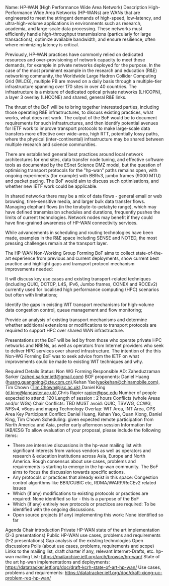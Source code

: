 Name: HP-WAN (High Performance Wide Area Network)
Description
High-Performance Wide Area Networks (HP-WANs) are WANs that are engineered to meet the stringent demands of high-speed, low-latency, and ultra-high-volume applications in environments such as research, academia, and large-scale data processing. These networks must efficiently handle high-throughput transmissions (particularly for large transactions), optimize available bandwidth, and ensure resilience, often where minimizing latency is critical.

Previously, HP-WAN practices have commonly relied on dedicated resources and over-provisioning of network capacity to meet these demands, for example in private networks deployed for the purpose. In the case of the most prominent example in the research and education (R&E) networking community, the Worldwide Large Hadron Collider Computing Grid (WLCG), multiple PB are moved on a daily basis through a multiple-tier infrastructure spanning over 170 sites in over 40 countries. The infrastructure is a mixture of dedicated optical private networks (LHCOPN), a layer 3 overlay (LHCONE) and shared, general R&E links.

The thrust of the BoF will be to bring together interested parties, including those operating R&E infrastructures, to discuss existing practices, what works, what does not work. The output of the BoF would be to document requirements for such infrastructures, and then identify potential avenues for IETF work to improve transport protocols to make large-scale data transfers more effective over wide-area, high RTT, potentially lossy paths, where the physical (inter-continental) infrastructure may be shared between multiple research and science communities.

There are established general best practices around local network architectures for end sites, data transfer node tuning, and effective software tools as documented by the ESnet Science DMZ model, but the question of optimising transport protocols for the "hp-wan" paths remains open, with ongoing experiments (for example) with BBRv3, jumbo frames (9000 MTU) and packet pacing. The BoF would aim to discuss such optimisations, and whether new IETF work could be applicable.

In shared networks there may be a mix of data flows - general email or web browsing, time-sensitive media, and larger bulk data transfer flows. Managing elephant flows (in the terabyte-to-petabyte range), which may have defined transmission schedules and durations, frequently pushes the limits of current technologies. Network nodes may benefit if they could have fine-grained awareness of HP-WAN connectivity services.

While advancements in scheduling and routing technologies have been made, examples in the R&E space including SENSE and NOTED, the most pressing challenges remain at the transport layer.

The HP-WAN Non-Working Group Forming BoF aims to collect state-of-the-art experience from previous and current deployments, show current best practice and highlight gaps and transport protocol mechanism improvements needed:

It will discuss key use cases and existing transport-related techniques (including QUIC, DCTCP, L4S, IPv6, Jumbo frames, CONEX and ROCEv2) currently used for localised high performance computing (HPC) scenarios but often with limitations;

Identify the gaps in existing WIT transport mechanisms for high-volume data congestion control, queue management and flow monitoring;

Provide an analysis of existing transport mechanisms and determine whether additional extensions or modifications to transport protocols are required to support HPC over shared WAN infrastructure.

Presentations at the BoF will be led by from those who operate private HPC networks and NRENs, as well as operators from Internet providers who seek to deliver HPC services over shared infrastructure. The intention of the this Non-WG Forming BoF was to seek advice from the IETF on what improvements could be made to existing WIT techniques and why.

Required Details
Status: Non WG Forming
Responsible AD: Zaheduzzaman Sarker (zahed.sarker.ietf@gmail.com)
BOF proponents: Daniel Huang (huang.guangping@zte.com.cn),Kehan Yao(yaokehan@chinamobile.com), Tim Chown (Tim.Chown@jisc.ac.uk),Daniel King (d.king@lancaster.ac.uk),Chris Rapier <rapier@psc.edu>
Number of people expected to attend: 120
Length of session : 2 hours
Conflicts (whole Areas and/or WGs)
Chair Conflicts: TBD
MUST avoid: QUIC, TSVWG, CCWG, NFSv4, v6ops and maprg
Technology Overlap: WIT Area, INT Area, OPS Area
Key Participant Conflict: Daniel Huang, Kehan Yao, Quan Xiong, Daniel King, Tim Chown
Scheduling: given expected remote participation from North America and Asia, prefer early afternoon session
Information for IAB/IESG
To allow evaluation of your proposal, please include the following items:
- There are intensive discussions in the hp-wan mailing list with significant interests from various vendors as well as operators and research & education institutions across Asia, Europe and North America. Rough consensus about use cases, problems and requirements is starting to emerge in the hp-wan community. The BoF aims to focus the discussion towards specific actions.
- Any protocols or practices that already exist in this space: Congestion control algorithms like BBR/CUBIC etc, RDMA/iWARP/RoCEv2 related issues
- Which (if any) modifications to existing protocols or practices are required: None identified so far - this is a purpose of the BoF
- Which (if any) entirely new protocols or practices are required: To be identified with the ongoing discussions.
- Open source projects (if any) implementing this work: None identified so far

Agenda
Chair introduction
Private HP-WAN state of the art implementation (2-3 presentations)
Public HP-WAN use cases, problems and requirements (1-2 presentations)
Gap analysis of the existing technologies
Open discussions
Polls (about use cases, problems, requirements and scope)
Links to the mailing list, draft charter if any, relevant Internet-Drafts, etc.
hp-wan mailing List: https://mailarchive.ietf.org/arch/browse/hp-wan/
State of the art hp-wan implementations and deployments: https://datatracker.ietf.org/doc/draft-kcrh-state-of-art-hp-wan/
Use cases, problems and requirements: https://datatracker.ietf.org/doc/draft-xiong-uc-problem-req-hp-wan/
